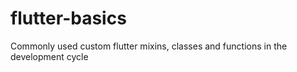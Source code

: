 # flutter-basics
Commonly used custom flutter mixins, classes and functions in the development cycle
